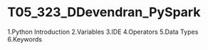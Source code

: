 # T05_323_DDevendran_PySpark
1.Python Introduction
2.Variables
3.IDE
4.Operators
5.Data Types
6.Keywords
